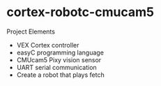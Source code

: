 # cortex-robotc-cmucam5

Project Elements
* VEX Cortex controller
* easyC programming language
* CMUcam5 Pixy vision sensor
* UART serial communication
* Create a robot that plays fetch
